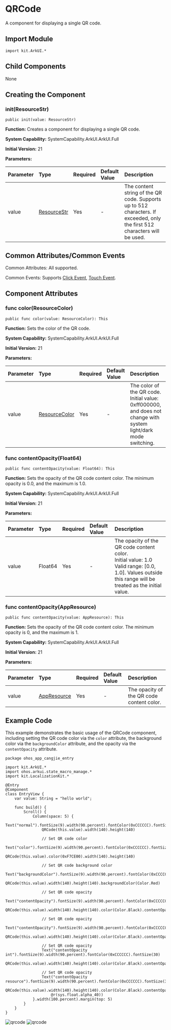 # QRCode

A component for displaying a single QR code.

## Import Module

```cangjie
import kit.ArkUI.*
```

## Child Components

None

## Creating the Component

### init(ResourceStr)

```cangjie
public init(value: ResourceStr)
```

**Function:** Creates a component for displaying a single QR code.

**System Capability:** SystemCapability.ArkUI.ArkUI.Full

**Initial Version:** 21

**Parameters:**

| Parameter | Type | Required | Default Value | Description |
|:---|:---|:---|:---|:---|
| value | [ResourceStr](../apis/BasicServicesKit/cj-apis-base.md#interface-resourcestr) | Yes | - | The content string of the QR code. Supports up to 512 characters. If exceeded, only the first 512 characters will be used. |

## Common Attributes/Common Events

Common Attributes: All supported.

Common Events: Supports [Click Event](./cj-universal-event-click.md#func-onclick), [Touch Event](./cj-universal-event-touch.md#func-ontouch).

## Component Attributes

### func color(ResourceColor)

```cangjie
public func color(value: ResourceColor): This
```

**Function:** Sets the color of the QR code.

**System Capability:** SystemCapability.ArkUI.ArkUI.Full

**Initial Version:** 21

**Parameters:**

| Parameter | Type | Required | Default Value | Description |
|:---|:---|:---|:---|:---|
| value | [ResourceColor](../apis/BasicServicesKit/cj-apis-base.md#interface-resourcecolor) | Yes | - | The color of the QR code.<br/>Initial value: 0xff000000, and does not change with system light/dark mode switching. |

### func contentOpacity(Float64)

```cangjie
public func contentOpacity(value: Float64): This
```

**Function:** Sets the opacity of the QR code content color. The minimum opacity is 0.0, and the maximum is 1.0.

**System Capability:** SystemCapability.ArkUI.ArkUI.Full

**Initial Version:** 21

**Parameters:**

| Parameter | Type | Required | Default Value | Description |
|:---|:---|:---|:---|:---|
| value | Float64 | Yes | - | The opacity of the QR code content color.<br/>Initial value: 1.0<br/>Valid range: [0.0, 1.0]. Values outside this range will be treated as the initial value. |

### func contentOpacity(AppResource)

```cangjie
public func contentOpacity(value: AppResource): This
```

**Function:** Sets the opacity of the QR code content color. The minimum opacity is 0, and the maximum is 1.

**System Capability:** SystemCapability.ArkUI.ArkUI.Full

**Initial Version:** 21

**Parameters:**

| Parameter | Type | Required | Default Value | Description |
|:---|:---|:---|:---|:---|
| value | [AppResource](./cj-common-types.md#class-appresource) | Yes | - | The opacity of the QR code content color. |

## Example Code

This example demonstrates the basic usage of the QRCode component, including setting the QR code color via the `color` attribute, the background color via the `backgroundColor` attribute, and the opacity via the `contentOpacity` attribute.

<!-- run -->

```cangjie
package ohos_app_cangjie_entry

import kit.ArkUI.*
import ohos.arkui.state_macro_manage.*
import kit.LocalizationKit.*

@Entry
@Component
class EntryView {
    var value: String = "hello world";

    func build() {
        Scroll() {
            Column(space: 5) {
                Text("normal").fontSize(9).width(90.percent).fontColor(0xCCCCCC).fontSize(30)
                QRCode(this.value).width(140).height(140)

                // Set QR code color
                Text("color").fontSize(9).width(90.percent).fontColor(0xCCCCCC).fontSize(30)
                QRCode(this.value).color(0xF7CE00).width(140).height(140)

                // Set QR code background color
                Text("backgroundColor").fontSize(9).width(90.percent).fontColor(0xCCCCCC).fontSize(30)
                QRCode(this.value).width(140).height(140).backgroundColor(Color.Red)

                // Set QR code opacity
                Text("contentOpacity").fontSize(9).width(90.percent).fontColor(0xCCCCCC).fontSize(30)
                QRCode(this.value).width(140).height(140).color(Color.Black).contentOpacity(0.1)

                // Set QR code opacity
                Text("contentOpacity").fontSize(9).width(90.percent).fontColor(0xCCCCCC).fontSize(30)
                QRCode(this.value).width(140).height(140).color(Color.Black).contentOpacity(0.1)

                // Set QR code opacity
                Text("contentOpacity int").fontSize(9).width(90.percent).fontColor(0xCCCCCC).fontSize(30)
                QRCode(this.value).width(140).height(140).color(Color.Black).contentOpacity(0.0)

                // Set QR code opacity
                Text("contentOpacity resource").fontSize(9).width(90.percent).fontColor(0xCCCCCC).fontSize(30)
                QRCode(this.value).width(140).height(140).color(Color.Black).contentOpacity(
                    @r(sys.float.alpha_40))
            }.width(100.percent).margin(top: 5)
        }
    }
}
```

![qrcode](figures/qrcode1.png)
![qrcode](figures/qrcode2.png)